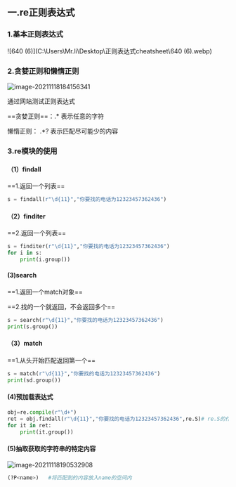 ## 一.re正则表达式

### 1.基本正则表达式

![640 (6)](C:\Users\Mr.li\Desktop\正则表达式cheatsheet\640 (6).webp)

### 2.贪婪正则和懒惰正则

![image-20211118184156341](C:\Users\Mr.li\AppData\Roaming\Typora\typora-user-images\image-20211118184156341.png)

通过网站测试正则表达式

==贪婪正则==：.* 表示任意的字符

懒惰正则： .*?  表示匹配尽可能少的内容

### 3.re模块的使用

#### （1）findall

==1.返回一个列表==

```python
s = findall(r"\d{11}","你要找的电话为12323457362436")
```



#### （2）finditer

==2.返回一个列表==

```python
s = finditer(r"\d{11}","你要找的电话为12323457362436")
for i in s:
    print(i.group())
```



#### (3)search

==1.返回一个match对象==

==2.找的一个就返回，不会返回多个==

```python
s = search(r"\d{11}","你要找的电话为12323457362436")
print(s.group())
```

#### （3）match

==1.从头开始匹配返回第一个==

```python
s = match(r"\d{11}","你要找的电话为12323457362436")
print(sd.group())
```

#### (4)预加载表达式

```python
obj=re.compile(r"\d+")
ret = obj.findall(r"\d{11}","你要找的电话为12323457362436",re.S)# re.S的作用是让.能匹配换行符
for it in ret:
	print(it.group())
```



#### (5)抽取获取的字符串的特定内容

![image-20211118190532908](C:\Users\Mr.li\AppData\Roaming\Typora\typora-user-images\image-20211118190532908.png)

```python
(?P<name>)   #将匹配到的内容放入name的空间内
